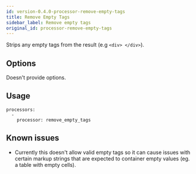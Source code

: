 ```yaml
---
id: version-0.4.0-processor-remove-empty-tags
title: Remove Empty Tags
sidebar_label: Remove empty tags
original_id: processor-remove-empty-tags
---
```


Strips any empty tags from the result (e.g `<div> </div>`).

## Options

Doesn't provide options.

## Usage

```
processors:
  -
    processor: remove_empty_tags
```

## Known issues

- Currently this doesn't allow valid empty tags so it can cause issues with certain markup strings that are expected to container empty values (eg. a table with empty cells).
